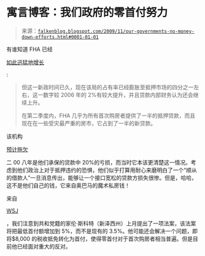 <!--yml

类别: 未分类

日期：2024-05-12 21:43:27

-->

# 寓言博客：我们政府的零首付努力

> 来源：[`falkenblog.blogspot.com/2009/11/our-governments-no-money-down-efforts.html#0001-01-01`](http://falkenblog.blogspot.com/2009/11/our-governments-no-money-down-efforts.html#0001-01-01)

有谁知道 FHA 已经

[如此迅猛地增长](http://online.wsj.com/article/SB125805015607445691.html)

:

> 但这一新政时间已久，现在该局的占有率已经膨胀至抵押市场的四分之一左右，这一数字较 2006 年的 2%有较大提升，并且贷款内部财务认为还会继续上升。
> 
> 在第二季度内，FHA 几乎为所有首次购房者提供了一半的抵押贷款，而且现在在一些受灾最严重的房市，它占到了一半的新贷款。

该机构

[预计拖欠](http://online.wsj.com/article/SB125729000674726513.html)

二 00 八年是他们承保的贷款中 20%的亏损，而当时它本该更清楚这一情况。考虑到他们政治上对于抵押违约的恐惧，他们似乎打算用耐心来磨明白了一个“顺从的借款人”一旦消息传出，能够让一个接口宽松的贷款方损失很惨。但是，哈哈，这不是他们自己的钱，它来自奥巴马的魔术私房钱！

来自

[WSJ](http://blogs.wsj.com/developments/2009/11/12/fha-report-could-spark-political-battle-over-housing/)

，我们注意到共和党籍的家伦·斯科特（新泽西州）上月提出了一项法案，该法案将把最低首付额增加到 5%，而不是现有的 3.5%。他可能还会解决一个问题，即将$8,000 的税收抵免转化为首付，使得零首付对于首次购房者相当普遍。但是目前他已经面对重大的反对。

